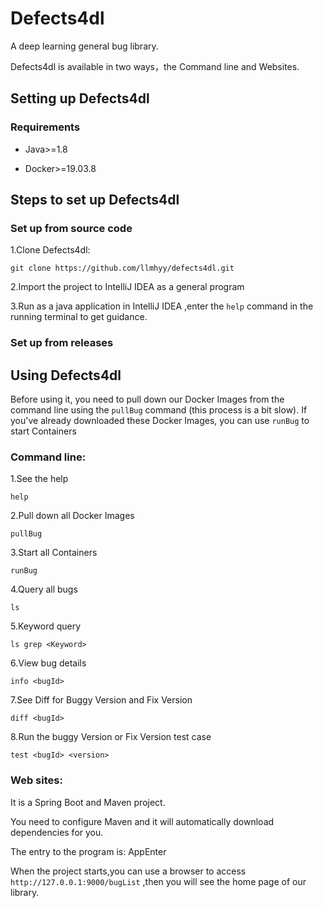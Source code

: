 # Defects4dl
A deep learning general bug library.

Defects4dl is available in two ways，the Command line and Websites.

## Setting up Defects4dl
### Requirements

-  Java>=1.8

-  Docker>=19.03.8

## Steps to set up Defects4dl

### Set up from source code

1.Clone Defects4dl:

```
git clone https://github.com/llmhyy/defects4dl.git
```

2.Import  the project  to IntelliJ IDEA as a general program


3.Run as a java application in IntelliJ IDEA ,enter the `help` command in the running terminal to get guidance.

### Set up from releases





## Using Defects4dl

Before using it, you need to pull down our Docker Images from the command line using the `pullBug` command (this process is a bit slow).
If you've already downloaded these Docker Images, you can use `runBug` to start Containers


### Command line:

1.See the help

```
help
```

2.Pull down all Docker Images

```
pullBug
```

3.Start all Containers

```
runBug
```

4.Query all bugs

```
ls
```

5.Keyword query

```
ls grep <Keyword>
```

6.View bug details

```
info <bugId>
```

7.See Diff for Buggy Version and Fix Version

```
diff <bugId>
```

8.Run the buggy Version or Fix Version test case

```
test <bugId> <version>
```

### Web sites:
It is a Spring Boot and Maven project.


You need to configure Maven and it will automatically download dependencies for you.

The entry to the program is: AppEnter

When the project starts,you can use a browser to access `http://127.0.0.1:9000/bugList` ,then you will see the home page of our library.
